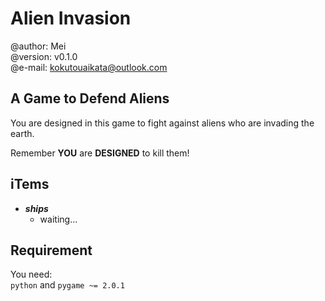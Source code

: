 
# Alien Invasion

@author: Mei  
@version: v0.1.0  
@e-mail: <kokutouaikata@outlook.com>  

## A Game to Defend Aliens

You are designed in this game to fight against aliens who are invading the earth.  

Remember **YOU** are **DESIGNED** to kill them!

## iTems

- ***ships***
    - waiting...

## Requirement

You need:  
`python` and `pygame ~= 2.0.1`
